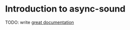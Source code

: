 # Introduction to async-sound

TODO: write [great documentation](http://jacobian.org/writing/what-to-write/)

